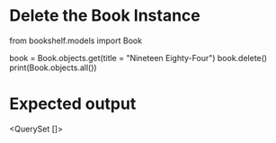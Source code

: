 # Delete the Book Instance

from bookshelf.models import Book

book = Book.objects.get(title = "Nineteen Eighty-Four")
book.delete()
print(Book.objects.all())

# Expected output
<QuerySet []>